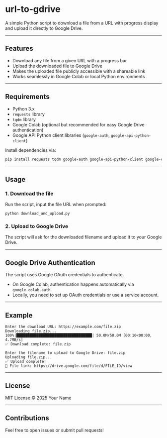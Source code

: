 # url-to-gdrive

A simple Python script to download a file from a URL with progress display and upload it directly to Google Drive.

---

## Features

- Download any file from a given URL with a progress bar
- Upload the downloaded file to Google Drive
- Makes the uploaded file publicly accessible with a shareable link
- Works seamlessly in Google Colab or local Python environments

---

## Requirements

- Python 3.x
- `requests` library
- `tqdm` library
- Google Colab (optional but recommended for easy Google Drive authentication)
- Google API Python client libraries (`google-auth`, `google-api-python-client`)

Install dependencies via:

```bash
pip install requests tqdm google-auth google-api-python-client google-colab
```

---

## Usage

### 1. Download the file

Run the script, input the file URL when prompted:

```bash
python download_and_upload.py
```

### 2. Upload to Google Drive

The script will ask for the downloaded filename and upload it to your Google Drive.

---

## Google Drive Authentication

The script uses Google OAuth credentials to authenticate.  
- On Google Colab, authentication happens automatically via `google.colab.auth`.  
- Locally, you need to set up OAuth credentials or use a service account.

---

## Example

```plaintext
Enter the download URL: https://example.com/file.zip
Downloading file.zip...
100%|██████████████████████████████████| 50.0M/50.0M [00:10<00:00, 4.7MB/s]
✅ Download complete: file.zip

Enter the filename to upload to Google Drive: file.zip
Uploading file.zip...
✅ Upload complete!
🔗 File link: https://drive.google.com/file/d/FILE_ID/view
```

---

## License

MIT License © 2025 Your Name

---

## Contributions

Feel free to open issues or submit pull requests!
